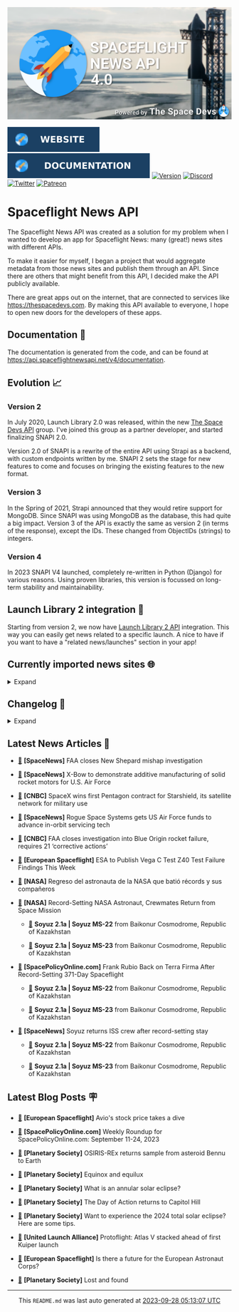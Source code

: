![Cover](https://raw.githubusercontent.com/TheSpaceDevs/spaceflightnewsapi/main/.github/profile/assets/snapi_poster.png)

[![Website](https://raw.githubusercontent.com/TheSpaceDevs/spaceflightnewsapi/main/.github/profile/assets/badge_snapi_website.svg)](https://spaceflightnewsapi.net/)
[![Documentation](https://raw.githubusercontent.com/TheSpaceDevs/spaceflightnewsapi/main/.github/profile/assets/badge_snapi_doc.svg)](https://api.spaceflightnewsapi.net/v4/docs)
[![Version](https://img.shields.io/github/v/release/TheSpaceDevs/spaceflightnewsapi?style=for-the-badge)](https://github.com/TheSpaceDevs/spaceflightnewsapi/releases/tag/v4.0.4)
[![Discord](https://img.shields.io/badge/Discord-%237289DA.svg?style=for-the-badge&logo=discord&logoColor=white)](https://discord.gg/p7ntkNA)
[![Twitter](https://img.shields.io/badge/Twitter-%231DA1F2.svg?style=for-the-badge&logo=Twitter&logoColor=white)](https://twitter.com/the_snapi)
[![Patreon](https://img.shields.io/badge/Patreon-F96854?style=for-the-badge&logo=patreon&logoColor=white)](https://www.patreon.com/TheSpaceDevs)

# Spaceflight News API

The Spaceflight News API was created as a solution for my problem when I wanted to develop an app for Spaceflight News: many (great!) news sites with different APIs.

To make it easier for myself, I began a project that would aggregate metadata from those news sites and publish them through an API. Since there are others that might benefit from this API, I decided make the API publicly available.

There are great apps out on the internet, that are connected to services like <https://thespacedevs.com>. By making this API available to everyone, I hope to open new doors for the developers of these apps.

## Documentation 📖

The documentation is generated from the code, and can be found at <https://api.spaceflightnewsapi.net/v4/documentation>.

## Evolution 📈

### Version 2

In July 2020, Launch Library 2.0 was released, within the new <a href="https://thespacedevs.com">The Space Devs API</a> group. I've joined this group as a partner developer, and started finalizing SNAPI 2.0.

Version 2.0 of SNAPI is a rewrite of the entire API using Strapi as a backend, with custom endpoints written by me.
SNAPI 2 sets the stage for new features to come and focuses on bringing the existing features to the new format.

### Version 3

In the Spring of 2021, Strapi announced that they would retire support for MongoDB. Since SNAPI was using MongoDB as the database, this had quite a big impact.
Version 3 of the API is exactly the same as version 2 (in terms of the response), except the IDs. These changed from ObjectIDs (strings) to integers.

### Version 4
In 2023 SNAPI V4 launched, completely re-written in Python (Django) for various reasons.
Using proven libraries, this version is focussed on long-term stability and maintainability.

## Launch Library 2 integration 🚀

Starting from version 2, we now have <a href="https://thespacedevs.com/llapi">Launch Library 2 API</a> integration. This way you can easily get news related to a specific launch.
A nice to have if you want to have a "related news/launches" section in your app!

## Currently imported news sites 🌐

<details>
<summary>Expand</summary>

- AmericaSpace
- Arstechnica
- Blue Origin
- CNBC
- ESA
- ElonX
- Euronews
- European Spaceflight
- Jet Propulsion Laboratory
- NASA
- NASASpaceflight
- National Geographic
- National Space Society
- Phys
- Planetary Society
- Reuters
- Space.com
- SpaceFlight Insider
- SpaceNews
- SpacePolicyOnline.com
- SpaceX
- Spaceflight Now
- SyFy
- TechCrunch
- Teslarati
- The Drive
- The Japan Times
- The Launch Pad
- The National
- The New York Times
- The Space Devs
- The Space Review
- The Verge
- The Wall Street Journal
- United Launch Alliance
- Virgin Galactic


</details>

## Changelog 📝
<details>
<summary>Expand</summary>

# V4.0.0

- Rewritten in Python and Django.

# V3.4.0

- Package updates
- Sentry fixes

# V3.0.0

- Package updates

### V3.2.0

- Various Sentry issues fixed

### V3.1.0

- Strapi updates
- Sentry updates
- Admin interface updates

### V3.0.0

- Switch to use Postgres as database

### V2.3.0

- The lost "article per (LL2) event" endpoint is back
- Changed the G4L logo on the site
- Added Sentry again, via the new Strapi plugin
- Changed from amqplib to amqp-connection-manager
- Updated to Strapi 3.5.3

### v2.2.0

- Dependency updates
- Code cleanup
- Admin side of things

### v2.1.0

- Backend changes on how new content is processed
- Package updates

### v2.0.0

- Complete rewrite of the app, focusing on existing features

</details>



## Latest News Articles 📰
- <a href="https://spacenews.com/faa-closes-new-shepard-mishap-investigation/" >🔗</a> **[SpaceNews]** FAA closes New Shepard mishap investigation


- <a href="https://spacenews.com/x-bow-to-demonstrate-additive-manufacturing-of-solid-rocket-motors-for-u-s-air-force/" >🔗</a> **[SpaceNews]** X-Bow to demonstrate additive manufacturing of solid rocket motors for U.S. Air Force


- <a href="https://www.cnbc.com/2023/09/27/spacex-wins-first-pentagon-contract-for-starshield.html" >🔗</a> **[CNBC]** SpaceX wins first Pentagon contract for Starshield, its satellite network for military use


- <a href="https://spacenews.com/rogue-space-systems-gets-us-air-force-funds-to-advance-in-orbit-servicing-tech/" >🔗</a> **[SpaceNews]** Rogue Space Systems gets US Air Force funds to advance in-orbit servicing tech


- <a href="https://www.cnbc.com/2023/09/27/faa-closes-investigation-into-blue-origins-new-shepard-rocket-failure.html" >🔗</a> **[CNBC]** FAA closes investigation into Blue Origin rocket failure, requires 21 ‘corrective actions’


- <a href="https://europeanspaceflight.com/esa-to-publish-vega-c-test-z40-test-failure-findings-this-week/" >🔗</a> **[European Spaceflight]** ESA to Publish Vega C Test Z40 Test Failure Findings This Week


- <a href="http://www.nasa.gov/press-release/regreso-del-astronauta-de-la-NASA-que-batio-records-y-sus-companeros" >🔗</a> **[NASA]** Regreso del astronauta de la NASA que batió récords y sus compañeros


- <a href="http://www.nasa.gov/press-release/record-setting-nasa-astronaut-crewmates-return-from-space-mission" >🔗</a> **[NASA]** Record-Setting NASA Astronaut, Crewmates Return from Space Mission


  - <a href="https://go4liftoff.com/launch/id/bc73ec4f-633e-4eb5-8b8e-5c996ea1733f" >🚀</a> **Soyuz 2.1a | Soyuz MS-22** from Baikonur Cosmodrome, Republic of Kazakhstan

  - <a href="https://go4liftoff.com/launch/id/e3290e0e-d967-4a5d-95eb-f8fae06a9034" >🚀</a> **Soyuz 2.1a | Soyuz MS-23** from Baikonur Cosmodrome, Republic of Kazakhstan



- <a href="https://spacepolicyonline.com/news/frank-rubio-back-on-terra-firma-after-record-setting-371-day-spaceflight/" >🔗</a> **[SpacePolicyOnline.com]** Frank Rubio Back on Terra Firma After Record-Setting 371-Day Spaceflight


  - <a href="https://go4liftoff.com/launch/id/bc73ec4f-633e-4eb5-8b8e-5c996ea1733f" >🚀</a> **Soyuz 2.1a | Soyuz MS-22** from Baikonur Cosmodrome, Republic of Kazakhstan

  - <a href="https://go4liftoff.com/launch/id/e3290e0e-d967-4a5d-95eb-f8fae06a9034" >🚀</a> **Soyuz 2.1a | Soyuz MS-23** from Baikonur Cosmodrome, Republic of Kazakhstan



- <a href="https://spacenews.com/soyuz-returns-iss-crew-after-record-setting-stay/" >🔗</a> **[SpaceNews]** Soyuz returns ISS crew after record-setting stay


  - <a href="https://go4liftoff.com/launch/id/bc73ec4f-633e-4eb5-8b8e-5c996ea1733f" >🚀</a> **Soyuz 2.1a | Soyuz MS-22** from Baikonur Cosmodrome, Republic of Kazakhstan

  - <a href="https://go4liftoff.com/launch/id/e3290e0e-d967-4a5d-95eb-f8fae06a9034" >🚀</a> **Soyuz 2.1a | Soyuz MS-23** from Baikonur Cosmodrome, Republic of Kazakhstan





## Latest Blog Posts 🪧

- <a href="https://europeanspaceflight.substack.com/p/avios-stock-price-takes-a-dive" >🔗</a> **[European Spaceflight]** Avio's stock price takes a dive


- <a href="https://spacepolicyonline.com/news/weekly-roundup-for-spacepolicyonline-com-september-11-24-2023/" >🔗</a> **[SpacePolicyOnline.com]** Weekly Roundup for SpacePolicyOnline.com: September 11-24, 2023


- <a href="https://www.planetary.org/articles/osiris-rex-returns-sample-to-earth" >🔗</a> **[Planetary Society]** OSIRIS-REx returns sample from asteroid Bennu to Earth


- <a href="https://www.planetary.org/the-downlink/equinox-and-equilux" >🔗</a> **[Planetary Society]** Equinox and equilux


- <a href="https://www.planetary.org/articles/what-is-an-annular-solar-eclipse" >🔗</a> **[Planetary Society]** What is an annular solar eclipse?


- <a href="https://www.planetary.org/articles/the-day-of-action-returns-to-capitol-hill" >🔗</a> **[Planetary Society]** The Day of Action returns to Capitol Hill


- <a href="https://www.planetary.org/articles/tips-for-2024-total-solar-eclipse" >🔗</a> **[Planetary Society]** Want to experience the 2024 total solar eclipse? Here are some tips.


- <a href="https://blog.ulalaunch.com/blog/protoflight-atlas-v-stacked-ahead-of-first-kuiper-launch" >🔗</a> **[United Launch Alliance]** Protoflight: Atlas V stacked ahead of first Kuiper launch


- <a href="https://europeanspaceflight.substack.com/p/is-there-a-future-for-the-european" >🔗</a> **[European Spaceflight]** Is there a future for the European Astronaut Corps?


- <a href="https://www.planetary.org/the-downlink/lost-and-found" >🔗</a> **[Planetary Society]** Lost and found




<hr>
  <div align="center">
  This <code>README.md</code> was last auto generated at <a href="https://www.timeanddate.com/worldclock/fixedtime.html?iso=20230928T051307">2023-09-28 05:13:07 UTC</a>
  <br>
</div>